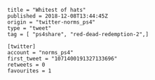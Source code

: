 ```
title = "Whitest of hats"
published = 2018-12-08T13:44:45Z
origin = "twitter-norms_ps4"
type = "tweet"
tag = [ "ps4share", "red-dead-redemption-2",]

[twitter]
account = "norms_ps4"
first_tweet = "1071400191327133696"
retweets = 0
favourites = 1
```

<p class='image'><img src='https://mnf.m17s.net/2018/12/08/Dt5gy6tXgAExDm0.jpg' alt=''></p>

